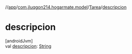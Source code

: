 //[app](../../../index.md)/[com.jluqgon214.hogarmate.model](../index.md)/[Tarea](index.md)/[descripcion](descripcion.md)

# descripcion

[androidJvm]\
val [descripcion](descripcion.md): [String](https://kotlinlang.org/api/latest/jvm/stdlib/kotlin-stdlib/kotlin/-string/index.html)
